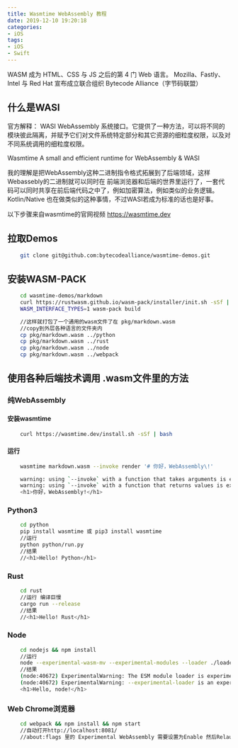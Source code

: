```yaml
---
title: Wasmtime WebAssembly 教程
date: 2019-12-10 19:20:18
categories:
- iOS
tags:
- iOS
- Swift
---
```


WASM 成为 HTML、CSS 与 JS 之后的第 4 门 Web 语言。
Mozilla、Fastly、Intel 与 Red Hat 宣布成立联合组织 Bytecode Alliance（字节码联盟）

## 什么是WASI 
    
官方解释： WASI WebAssembly 系统接口。它提供了一种方法，可以将不同的模块彼此隔离，并赋予它们对文件系统特定部分和其它资源的细粒度权限，以及对不同系统调用的细粒度权限。


Wasmtime A small and efficient runtime for WebAssembly & WASI

我的理解是把WebAssembly这种二进制指令格式拓展到了后端领域，这样Webassebly的二进制就可以同时在
前端浏览器和后端的世界里运行了，一套代码可以同时共享在前后端代码之中了，例如加密算法，例如类似的业务逻辑。Kotlin/Native 也在做类似的这种事情，不过WASI若成为标准的话也是好事。

以下步骤来自wasmtime的官网视频 https://wasmtime.dev

## 拉取Demos

```bash
    git clone git@github.com:bytecodealliance/wasmtime-demos.git
```

## 安装WASM-PACK

```bash
    cd wasmtime-demos/markdown
    curl https://rustwasm.github.io/wasm-pack/installer/init.sh -sSf | sh
    WASM_INTERFACE_TYPES=1 wasm-pack build

    //这样就打包了一个通用的wasm文件了在 pkg/markdown.wasm 
    //copy到外层各种语言的文件夹内
    cp pkg/markdown.wasm ../python
    cp pkg/markdown.wasm ../rust
    cp pkg/markdown.wasm ../node
    cp pkg/markdown.wasm ../webpack
```

## 使用各种后端技术调用 .wasm文件里的方法

### 纯WebAssembly

#### 安装wasmtime

```bash
    curl https://wasmtime.dev/install.sh -sSf | bash
```

#### 运行

```bash
    wasmtime markdown.wasm --invoke render '# 你好，WebAssembly\!'

    warning: using `--invoke` with a function that takes arguments is experimental and may break in the future
    warning: using `--invoke` with a function that returns values is experimental and may break in the future
    <h1>你好，WebAssembly!</h1>
```

### Python3

```bash
    cd python
    pip install wasmtime 或 pip3 install wasmtime
    //运行
    python python/run.py
    //结果
    //<h1>Hello! Python</h1>
```

### Rust

```bash
    cd rust
    //运行 编译巨慢
    cargo run --release
    //结果
    //<h1>Hello! Rust</h1>
```

### Node

```bash
    cd nodejs && npm install
    //运行 
    node --experimental-wasm-mv --experimental-modules --loader ./loader.mjs ./run.mjs
    //结果
    (node:40672) ExperimentalWarning: The ESM module loader is experimental.
    (node:40672) ExperimentalWarning: --experimental-loader is an experimental feature. This feature could change at any time
    <h1>Hello, node!</h1>
```

### Web Chrome浏览器

```bash
    cd webpack && npm install && npm start
    //自动打开http://localhost:8081/
    //about:flags 里的 Experimental WebAssembly 需要设置为Enable 然后Relaunch才能看到效果
```
<!-- ### 另外还支持.Net平台哦，就差Java和Dart和GoLang了 -->

